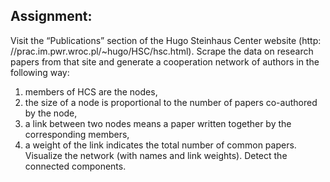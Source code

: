 ## Assignment:

Visit the “Publications” section of the Hugo Steinhaus Center website (http:
//prac.im.pwr.wroc.pl/~hugo/HSC/hsc.html). Scrape the data on research
papers from that site and generate a cooperation network of authors in the
following way:

1. members of HCS are the nodes,
2. the size of a node is proportional to the number of papers co-authored by
the node,
3. a link between two nodes means a paper written together by the corresponding members,
4. a weight of the link indicates the total number of common papers.
Visualize the network (with names and link weights). Detect the connected
components.
